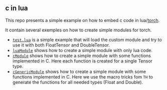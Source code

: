 ## c in lua

This repo presents a simple example on how to embed c code in lua/[torch](https://github.com/torch/torch7).

It contain several exemples on how to create simple modules for torch.
* [`test.lua`](test.lua) is a simple example that will load the custom module and try to use it with both FloatTensor and DoubleTensor.
* [`luaModule`](luaModule/) shows how to create a simple module with only lua code.
* [`cModule`](cModule/) shows how to create a simple module with some functions implemented in C. Here each function is created for a single Tensor type.
* [`cGenericModule`](cGenericModule/) shows how to create a simple module with some functions implemented in C. Here we use the macro tricks fom `TH` to generate the functions for all needed types (Float and Double).

